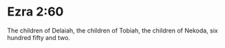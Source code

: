 # Ezra 2:60

The children of Delaiah, the children of Tobiah, the children of Nekoda, six hundred fifty and two.